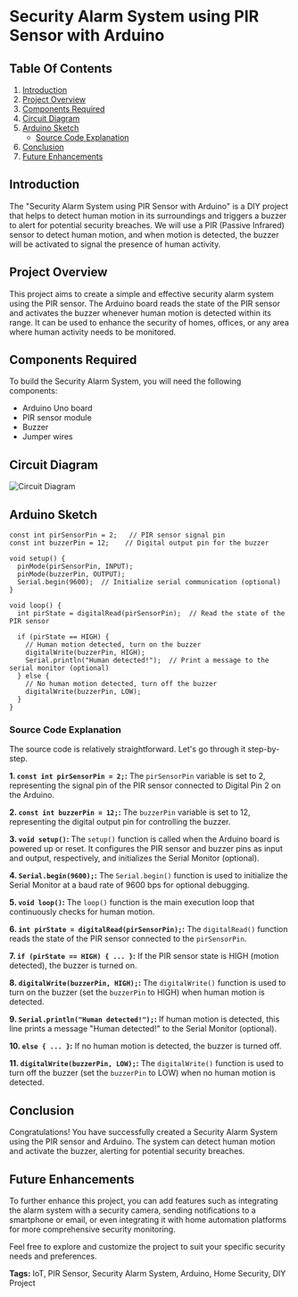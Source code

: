 # Security Alarm System using PIR Sensor with Arduino

## Table Of Contents

1. [Introduction](#introduction)
2. [Project Overview](#project-overview)
3. [Components Required](#components-required)
4. [Circuit Diagram](#circuit-diagram)
5. [Arduino Sketch](#arduino-sketch)
   - [Source Code Explanation](#source-code-explanation)
6. [Conclusion](#conclusion)
7. [Future Enhancements](#future-enhancements)

## Introduction
The "Security Alarm System using PIR Sensor with Arduino" is a DIY project that helps to detect human motion in its surroundings and triggers a buzzer to alert for potential security breaches. We will use a PIR (Passive Infrared) sensor to detect human motion, and when motion is detected, the buzzer will be activated to signal the presence of human activity.

## Project Overview
This project aims to create a simple and effective security alarm system using the PIR sensor. The Arduino board reads the state of the PIR sensor and activates the buzzer whenever human motion is detected within its range. It can be used to enhance the security of homes, offices, or any area where human activity needs to be monitored.

## Components Required
To build the Security Alarm System, you will need the following components:
- Arduino Uno board
- PIR sensor module
- Buzzer
- Jumper wires

## Circuit Diagram
![Circuit Diagram](https://your-image-link-here)

## Arduino Sketch
```arduino
const int pirSensorPin = 2;   // PIR sensor signal pin
const int buzzerPin = 12;    // Digital output pin for the buzzer

void setup() {
  pinMode(pirSensorPin, INPUT);
  pinMode(buzzerPin, OUTPUT);
  Serial.begin(9600);  // Initialize serial communication (optional)
}

void loop() {
  int pirState = digitalRead(pirSensorPin);  // Read the state of the PIR sensor

  if (pirState == HIGH) {
    // Human motion detected, turn on the buzzer
    digitalWrite(buzzerPin, HIGH);
    Serial.println("Human detected!");  // Print a message to the serial monitor (optional)
  } else {
    // No human motion detected, turn off the buzzer
    digitalWrite(buzzerPin, LOW);
  }
}
```

### Source Code Explanation
The source code is relatively straightforward. Let's go through it step-by-step.

**1. `const int pirSensorPin = 2;`:**
The `pirSensorPin` variable is set to 2, representing the signal pin of the PIR sensor connected to Digital Pin 2 on the Arduino.

**2. `const int buzzerPin = 12;`:**
The `buzzerPin` variable is set to 12, representing the digital output pin for controlling the buzzer.

**3. `void setup()`:**
The `setup()` function is called when the Arduino board is powered up or reset. It configures the PIR sensor and buzzer pins as input and output, respectively, and initializes the Serial Monitor (optional).

**4. `Serial.begin(9600);`:**
The `Serial.begin()` function is used to initialize the Serial Monitor at a baud rate of 9600 bps for optional debugging.

**5. `void loop()`:**
The `loop()` function is the main execution loop that continuously checks for human motion.

**6. `int pirState = digitalRead(pirSensorPin);`:**
The `digitalRead()` function reads the state of the PIR sensor connected to the `pirSensorPin`.

**7. `if (pirState == HIGH) { ... }`:**
If the PIR sensor state is HIGH (motion detected), the buzzer is turned on.

**8. `digitalWrite(buzzerPin, HIGH);`:**
The `digitalWrite()` function is used to turn on the buzzer (set the `buzzerPin` to HIGH) when human motion is detected.

**9. `Serial.println("Human detected!");`:**
If human motion is detected, this line prints a message "Human detected!" to the Serial Monitor (optional).

**10. `else { ... }`:**
If no human motion is detected, the buzzer is turned off.

**11. `digitalWrite(buzzerPin, LOW);`:**
The `digitalWrite()` function is used to turn off the buzzer (set the `buzzerPin` to LOW) when no human motion is detected.

## Conclusion
Congratulations! You have successfully created a Security Alarm System using the PIR sensor and Arduino. The system can detect human motion and activate the buzzer, alerting for potential security breaches.

## Future Enhancements
To further enhance this project, you can add features such as integrating the alarm system with a security camera, sending notifications to a smartphone or email, or even integrating it with home automation platforms for more comprehensive security monitoring.

Feel free to explore and customize the project to suit your specific security needs and preferences.

**Tags:** IoT, PIR Sensor, Security Alarm System, Arduino, Home Security, DIY Project

